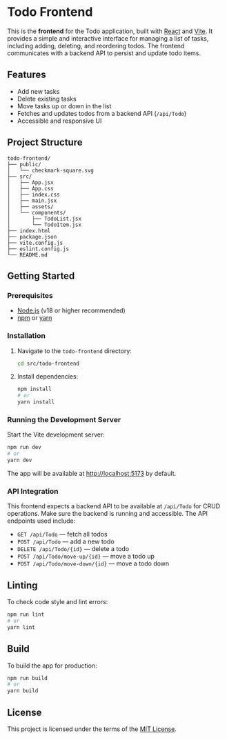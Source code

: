 # Todo Frontend

This is the **frontend** for the Todo application, built with [React](https://react.dev/) and [Vite](https://vitejs.dev/). It provides a simple and interactive interface for managing a list of tasks, including adding, deleting, and reordering todos. The frontend communicates with a backend API to persist and update todo items.

## Features

- Add new tasks
- Delete existing tasks
- Move tasks up or down in the list
- Fetches and updates todos from a backend API (`/api/Todo`)
- Accessible and responsive UI

## Project Structure

```
todo-frontend/
├── public/
│   └── checkmark-square.svg
├── src/
│   ├── App.jsx
│   ├── App.css
│   ├── index.css
│   ├── main.jsx
│   ├── assets/
│   └── components/
│       ├── TodoList.jsx
│       └── TodoItem.jsx
├── index.html
├── package.json
├── vite.config.js
├── eslint.config.js
└── README.md
```

## Getting Started

### Prerequisites
- [Node.js](https://nodejs.org/) (v18 or higher recommended)
- [npm](https://www.npmjs.com/) or [yarn](https://yarnpkg.com/)

### Installation

1. Navigate to the `todo-frontend` directory:
   ```sh
   cd src/todo-frontend
   ```
2. Install dependencies:
   ```sh
   npm install
   # or
   yarn install
   ```

### Running the Development Server

Start the Vite development server:
```sh
npm run dev
# or
yarn dev
```

The app will be available at [http://localhost:5173](http://localhost:5173) by default.

### API Integration

This frontend expects a backend API to be available at `/api/Todo` for CRUD operations. Make sure the backend is running and accessible. The API endpoints used include:
- `GET /api/Todo` — fetch all todos
- `POST /api/Todo` — add a new todo
- `DELETE /api/Todo/{id}` — delete a todo
- `POST /api/Todo/move-up/{id}` — move a todo up
- `POST /api/Todo/move-down/{id}` — move a todo down

## Linting

To check code style and lint errors:
```sh
npm run lint
# or
yarn lint
```

## Build

To build the app for production:
```sh
npm run build
# or
yarn build
```

## License

This project is licensed under the terms of the [MIT License](../../LICENSE).

